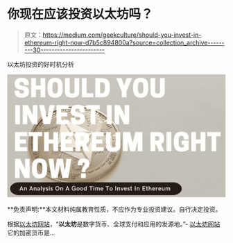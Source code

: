 # 你现在应该投资以太坊吗？

> 原文：<https://medium.com/geekculture/should-you-invest-in-ethereum-right-now-d7b5c894800a?source=collection_archive---------30----------------------->

以太坊投资的好时机分析

![](img/3ac0afa9e2b22f6eb504a6e312ff4070.png)

**免责声明:**本文材料纯属教育性质，不应作为专业投资建议。自行决定投资。

根据[以太坊网站](https://ethereum.org/en/)，“**以太坊**是数字货币、全球支付和应用的发源地。”- [以太坊网站](https://ethereum.org/en/)
它的加密货币是…